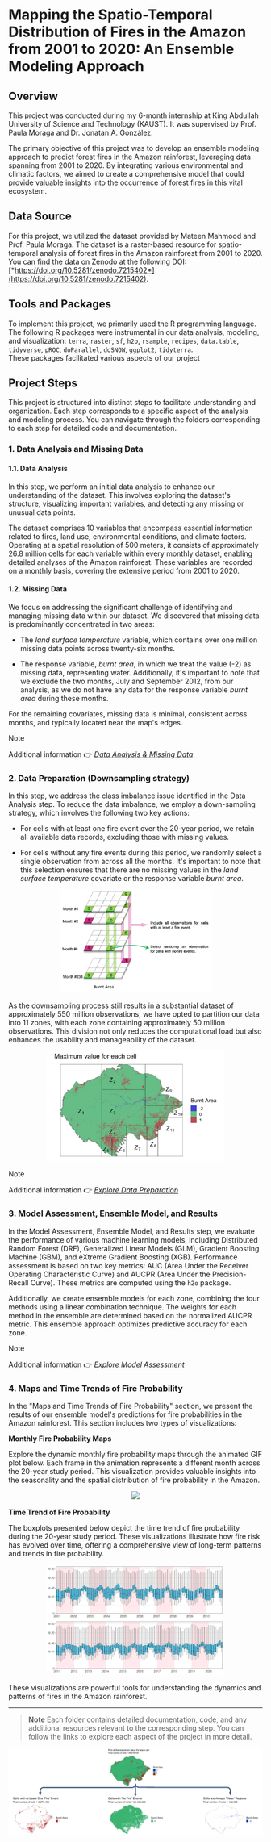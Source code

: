 # Mapping the Spatio-Temporal Distribution of Fires in the Amazon from 2001 to 2020: An Ensemble Modeling Approach

## Overview
This project was conducted during my 6-month internship at King Abdullah University of Science and Technology (KAUST). It was supervised by Prof. Paula Moraga and Dr. Jonatan A. González.

The primary objective of this project was to develop an ensemble modeling approach to predict forest fires in the Amazon rainforest, leveraging data spanning from 2001 to 2020. By integrating various environmental and climatic factors, we aimed to create a comprehensive model that could provide valuable insights into the occurrence of forest fires in this vital ecosystem.

## Data Source
For this project, we utilized the dataset provided by Mateen Mahmood and Prof. Paula Moraga. The dataset is a raster-based resource for spatio-temporal analysis of forest fires in the Amazon rainforest from 2001 to 2020. You can find the data on Zenodo at the following DOI: [*https://doi.org/10.5281/zenodo.7215402*](https://doi.org/10.5281/zenodo.7215402).

## Tools and Packages
To implement this project, we primarily used the R programming language. The following R packages were instrumental in our data analysis, modeling, and visualization: $\texttt{terra}$, $\texttt{raster}$, $\texttt{sf}$, $\texttt{h2o}$, $\texttt{rsample}$, $\texttt{recipes}$, $\texttt{data.table}$, $\texttt{tidyverse}$, $\texttt{pROC}$, $\texttt{doParallel}$, $\texttt{doSNOW}$, $\texttt{ggplot2}$, $\texttt{tidyterra}$. <br />
These packages facilitated various aspects of our project

## Project Steps

This project is structured into distinct steps to facilitate understanding and organization. Each step corresponds to a specific aspect of the analysis and modeling process. You can navigate through the folders corresponding to each step for detailed code and documentation.

### 1. Data Analysis and Missing Data

#### 1.1. Data Analysis 

In this step, we perform an initial data analysis to enhance our understanding of the dataset. This involves exploring the dataset's structure, visualizing important variables, and detecting any missing or unusual data points.

The dataset comprises 10 variables that encompass essential information related to fires, land use, environmental conditions, and climate factors. Operating at a spatial resolution of 500 meters, it consists of approximately 26.8 million cells for each variable within every monthly dataset, enabling detailed analyses of the Amazon rainforest. These variables are recorded on a monthly basis, covering the extensive period from 2001 to 2020.

#### 1.2. Missing Data

We focus on addressing the significant challenge of identifying and managing missing data within our dataset. We discovered that missing data is predominantly concentrated in two areas:

- The _land surface temperature_ variable, which contains over one million missing data points across twenty-six months.

- The response variable, _burnt area_, in which we treat the value (-2) as missing data, representing water. Additionally, it's important to note that we exclude the two months, July and September 2012, from our analysis, as we do not have any data for the response variable _burnt area_ during these months.

For the remaining covariates, missing data is minimal, consistent across months, and typically located near the map's edges.

> [!NOTE]
> Additional information :point_right: [*Data Analysis & Missing Data*](./1_data_analysis_&_missing_data)

### 2. Data Preparation (Downsampling strategy)

In this step, we address the class imbalance issue identified in the Data Analysis step. To reduce the data imbalance, we employ a down-sampling strategy, which involves the following two key actions:

- For cells with at least one fire event over the 20-year period, we retain all available data records, excluding those with missing values.
 
- For cells without any fire events during this period, we randomly select a single observation from across all the months. It's important to note that this selection ensures that there are no missing values in the _land surface temperature_ covariate or the response variable _burnt area_.

<p align="center">
  <img src="assets/Downsampling_approach.jpg" alt="Downsampling strategy"  width="60%" />
</p>

As the downsampling process still results in a substantial dataset of approximately 550 million observations, we have opted to partition our data into 11 zones, with each zone containing approximately 50 million observations. This division not only reduces the computational load but also enhances the usability and manageability of the dataset.

<p align="center">
  <img src="assets/zones.png"  width="70%" />
</p>

> [!NOTE]
> Additional information :point_right: [*Explore Data Preparation*](./2_data_preparation)

### 3. Model Assessment, Ensemble Model, and Results

In the Model Assessment, Ensemble Model, and Results step, we evaluate the performance of various machine learning models, including Distributed Random Forest (DRF), Generalized Linear Models (GLM), Gradient Boosting Machine (GBM), and eXtreme Gradient Boosting (XGB). Performance assessment is based on two key metrics: AUC (Area Under the Receiver Operating Characteristic Curve) and AUCPR (Area Under the Precision-Recall Curve). These metrics are computed using the $\texttt{h2o}$ package.

Additionally, we create ensemble models for each zone, combining the four methods using a linear combination technique. The weights for each method in the ensemble are determined based on the normalized AUCPR metric. This ensemble approach optimizes predictive accuracy for each zone.

> [!NOTE]
> Additional information :point_right: [*Explore Model Assessment*](./3_model_assessment_&_ensemble_model)

### 4. Maps and Time Trends of Fire Probability

In the "Maps and Time Trends of Fire Probability" section, we present the results of our ensemble model's predictions for fire probabilities in the Amazon rainforest. This section includes two types of visualizations:

**Monthly Fire Probability Maps**

Explore the dynamic monthly fire probability maps through the animated GIF plot below. Each frame in the animation represents a different month across the 20-year study period. This visualization provides valuable insights into the seasonality and the spatial distribution of fire probability in the Amazon.

<p align="center">
  <img src="assets/pred_fire.gif"  width="70%" />
</p>

**Time Trend of Fire Probability**

The boxplots presented below depict the time trend of fire probability during the 20-year study period. These visualizations illustrate how fire risk has evolved over time, offering a comprehensive view of long-term patterns and trends in fire probability.

<p align="center">
  <img src="assets/pred_boxplot.png"  width="70%" />
</p>

These visualizations are powerful tools for understanding the dynamics and patterns of fires in the Amazon rainforest.

---

> **Note** 
> Each folder contains detailed documentation, code, and any additional resources relevant to the corresponding step. You can follow the links to explore each aspect of the project in more detail.


<p align="center">
  <img src="assets/img1.png"  width="100%" />
</p>
